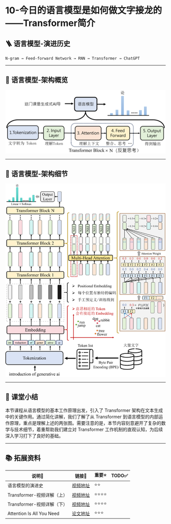 # 10-今日的语言模型是如何做文字接龙的——Transformer简介


## 🪜 语言模型-演进历史

```
N-gram → Feed-forward Network → RNN → Transformer → ChatGPT
```

---

## 🧩 语言模型-架构概览

![image](https://github.com/Vincia-Jun/GENERATIVE-AI-2024-SPRING-NOTEs/blob/main/Figs/10-%E4%BB%8A%E6%97%A5%E7%9A%84%E8%AF%AD%E8%A8%80%E6%A8%A1%E5%9E%8B%E6%98%AF%E5%A6%82%E4%BD%95%E5%81%9A%E6%96%87%E5%AD%97%E6%8E%A5%E9%BE%99%E7%9A%84-Transformer%E7%AE%80%E4%BB%8B-00.png)

---


## 🧬 语言模型-架构细节

![image](https://github.com/Vincia-Jun/GENERATIVE-AI-2024-SPRING-NOTEs/blob/main/Figs/10-%E4%BB%8A%E6%97%A5%E7%9A%84%E8%AF%AD%E8%A8%80%E6%A8%A1%E5%9E%8B%E6%98%AF%E5%A6%82%E4%BD%95%E5%81%9A%E6%96%87%E5%AD%97%E6%8E%A5%E9%BE%99%E7%9A%84-Transformer%E7%AE%80%E4%BB%8B-01.png)

---

## 🧾 课堂小结

本节课程从语言模型的基本工作原理出发，引入了 Transformer 架构在文本生成中的关键作用。通过简化讲解，我们了解了从 Transformer 到语言模型的内部运作原理，重点是理解上述的两张图。需要注意的是，本节内容刻意避开了复杂的数学与技术细节，着重帮助我们建立对 Transformer 工作机制的直观认知，为后续深入学习打下了良好的基础。

---



## 📚 拓展资料
| 说明🔎   | 链接🔗 | 重要⭐ | TODO✅ |
|--------|----------|--------|--------|
| 语言模型的演进史 | [视频地址](https://www.youtube.com/watch?v=dymfkWtVUdo)| ⭐⭐ |
| Transformer-视频详解（上） | [视频地址](https://www.youtube.com/watch?v=n9TlOhRjYoc)| ⭐⭐⭐⭐ |
| Transformer-视频详解（下） | [视频地址](https://www.youtube.com/watch?v=N6aRv06iv2g)| ⭐⭐⭐⭐ |
| Attention Is All You Need | [论文地址](https://arxiv.org/abs/1706.03762)| ⭐⭐⭐ | 
